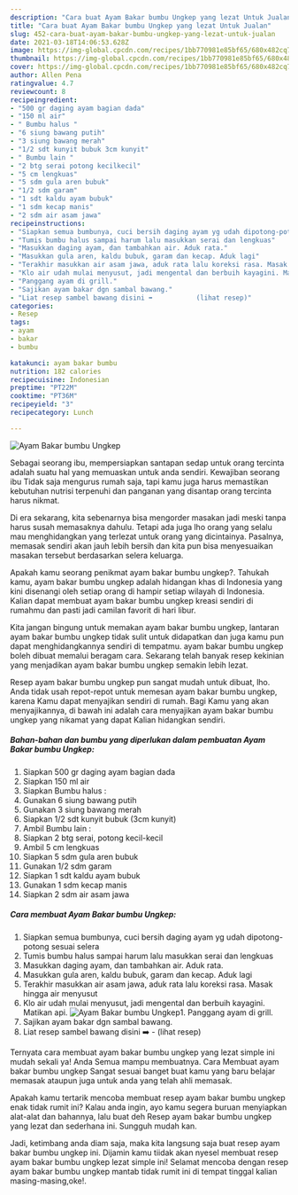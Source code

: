 ```yaml
---
description: "Cara buat Ayam Bakar bumbu Ungkep yang lezat Untuk Jualan"
title: "Cara buat Ayam Bakar bumbu Ungkep yang lezat Untuk Jualan"
slug: 452-cara-buat-ayam-bakar-bumbu-ungkep-yang-lezat-untuk-jualan
date: 2021-03-18T14:06:53.628Z
image: https://img-global.cpcdn.com/recipes/1bb770981e85bf65/680x482cq70/ayam-bakar-bumbu-ungkep-foto-resep-utama.jpg
thumbnail: https://img-global.cpcdn.com/recipes/1bb770981e85bf65/680x482cq70/ayam-bakar-bumbu-ungkep-foto-resep-utama.jpg
cover: https://img-global.cpcdn.com/recipes/1bb770981e85bf65/680x482cq70/ayam-bakar-bumbu-ungkep-foto-resep-utama.jpg
author: Allen Pena
ratingvalue: 4.7
reviewcount: 8
recipeingredient:
- "500 gr daging ayam bagian dada"
- "150 ml air"
- " Bumbu halus "
- "6 siung bawang putih"
- "3 siung bawang merah"
- "1/2 sdt kunyit bubuk 3cm kunyit"
- " Bumbu lain "
- "2 btg serai potong kecilkecil"
- "5 cm lengkuas"
- "5 sdm gula aren bubuk"
- "1/2 sdm garam"
- "1 sdt kaldu ayam bubuk"
- "1 sdm kecap manis"
- "2 sdm air asam jawa"
recipeinstructions:
- "Siapkan semua bumbunya, cuci bersih daging ayam yg udah dipotong-potong sesuai selera"
- "Tumis bumbu halus sampai harum lalu masukkan serai dan lengkuas"
- "Masukkan daging ayam, dan tambahkan air. Aduk rata."
- "Masukkan gula aren, kaldu bubuk, garam dan kecap. Aduk lagi"
- "Terakhir masukkan air asam jawa, aduk rata lalu koreksi rasa. Masak hingga air menyusut"
- "Klo air udah mulai menyusut, jadi mengental dan berbuih kayagini. Matikan api."
- "Panggang ayam di grill."
- "Sajikan ayam bakar dgn sambal bawang."
- "Liat resep sambel bawang disini ➡️           (lihat resep)"
categories:
- Resep
tags:
- ayam
- bakar
- bumbu

katakunci: ayam bakar bumbu 
nutrition: 182 calories
recipecuisine: Indonesian
preptime: "PT22M"
cooktime: "PT36M"
recipeyield: "3"
recipecategory: Lunch

---
```



![Ayam Bakar bumbu Ungkep](https://img-global.cpcdn.com/recipes/1bb770981e85bf65/680x482cq70/ayam-bakar-bumbu-ungkep-foto-resep-utama.jpg)

Sebagai seorang ibu, mempersiapkan santapan sedap untuk orang tercinta adalah suatu hal yang memuaskan untuk anda sendiri. Kewajiban seorang ibu Tidak saja mengurus rumah saja, tapi kamu juga harus memastikan kebutuhan nutrisi terpenuhi dan panganan yang disantap orang tercinta harus nikmat.

Di era  sekarang, kita sebenarnya bisa mengorder masakan jadi meski tanpa harus susah memasaknya dahulu. Tetapi ada juga lho orang yang selalu mau menghidangkan yang terlezat untuk orang yang dicintainya. Pasalnya, memasak sendiri akan jauh lebih bersih dan kita pun bisa menyesuaikan masakan tersebut berdasarkan selera keluarga. 



Apakah kamu seorang penikmat ayam bakar bumbu ungkep?. Tahukah kamu, ayam bakar bumbu ungkep adalah hidangan khas di Indonesia yang kini disenangi oleh setiap orang di hampir setiap wilayah di Indonesia. Kalian dapat membuat ayam bakar bumbu ungkep kreasi sendiri di rumahmu dan pasti jadi camilan favorit di hari libur.

Kita jangan bingung untuk memakan ayam bakar bumbu ungkep, lantaran ayam bakar bumbu ungkep tidak sulit untuk didapatkan dan juga kamu pun dapat menghidangkannya sendiri di tempatmu. ayam bakar bumbu ungkep boleh dibuat memalui beragam cara. Sekarang telah banyak resep kekinian yang menjadikan ayam bakar bumbu ungkep semakin lebih lezat.

Resep ayam bakar bumbu ungkep pun sangat mudah untuk dibuat, lho. Anda tidak usah repot-repot untuk memesan ayam bakar bumbu ungkep, karena Kamu dapat menyajikan sendiri di rumah. Bagi Kamu yang akan menyajikannya, di bawah ini adalah cara menyajikan ayam bakar bumbu ungkep yang nikamat yang dapat Kalian hidangkan sendiri.

<!--inarticleads1-->

##### Bahan-bahan dan bumbu yang diperlukan dalam pembuatan Ayam Bakar bumbu Ungkep:

1. Siapkan 500 gr daging ayam bagian dada
1. Siapkan 150 ml air
1. Siapkan  Bumbu halus :
1. Gunakan 6 siung bawang putih
1. Gunakan 3 siung bawang merah
1. Siapkan 1/2 sdt kunyit bubuk (3cm kunyit)
1. Ambil  Bumbu lain :
1. Siapkan 2 btg serai, potong kecil-kecil
1. Ambil 5 cm lengkuas
1. Siapkan 5 sdm gula aren bubuk
1. Gunakan 1/2 sdm garam
1. Siapkan 1 sdt kaldu ayam bubuk
1. Gunakan 1 sdm kecap manis
1. Siapkan 2 sdm air asam jawa




<!--inarticleads2-->

##### Cara membuat Ayam Bakar bumbu Ungkep:

1. Siapkan semua bumbunya, cuci bersih daging ayam yg udah dipotong-potong sesuai selera
1. Tumis bumbu halus sampai harum lalu masukkan serai dan lengkuas
1. Masukkan daging ayam, dan tambahkan air. Aduk rata.
1. Masukkan gula aren, kaldu bubuk, garam dan kecap. Aduk lagi
1. Terakhir masukkan air asam jawa, aduk rata lalu koreksi rasa. Masak hingga air menyusut
1. Klo air udah mulai menyusut, jadi mengental dan berbuih kayagini. Matikan api.
<img src="//assets-global.cpcdn.com/assets/icons/button_play-2c75c40dde080a61004c1f40b05d8f140eaff45d7e9e6481dc71c63d2e7c4909.png" alt="Ayam Bakar bumbu Ungkep">1. Panggang ayam di grill.
1. Sajikan ayam bakar dgn sambal bawang.
1. Liat resep sambel bawang disini ➡️ -           (lihat resep)




Ternyata cara membuat ayam bakar bumbu ungkep yang lezat simple ini mudah sekali ya! Anda Semua mampu membuatnya. Cara Membuat ayam bakar bumbu ungkep Sangat sesuai banget buat kamu yang baru belajar memasak ataupun juga untuk anda yang telah ahli memasak.

Apakah kamu tertarik mencoba membuat resep ayam bakar bumbu ungkep enak tidak rumit ini? Kalau anda ingin, ayo kamu segera buruan menyiapkan alat-alat dan bahannya, lalu buat deh Resep ayam bakar bumbu ungkep yang lezat dan sederhana ini. Sungguh mudah kan. 

Jadi, ketimbang anda diam saja, maka kita langsung saja buat resep ayam bakar bumbu ungkep ini. Dijamin kamu tiidak akan nyesel membuat resep ayam bakar bumbu ungkep lezat simple ini! Selamat mencoba dengan resep ayam bakar bumbu ungkep mantab tidak rumit ini di tempat tinggal kalian masing-masing,oke!.

